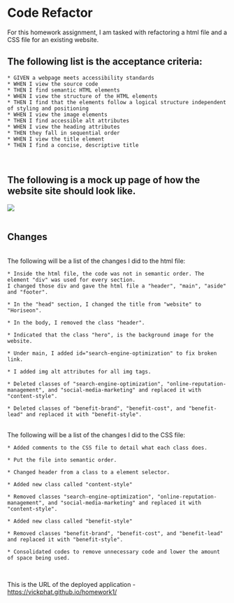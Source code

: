 # Code Refactor

For this homework assignment, I am tasked with refactoring a html file and a CSS file for an existing website. 

<h2>The following list is the acceptance criteria:</h2>

    * GIVEN a webpage meets accessibility standards
    * WHEN I view the source code
    * THEN I find semantic HTML elements
    * WHEN I view the structure of the HTML elements
    * THEN I find that the elements follow a logical structure independent of styling and positioning
    * WHEN I view the image elements
    * THEN I find accessible alt attributes
    * WHEN I view the heading attributes
    * THEN they fall in sequential order
    * WHEN I view the title element
    * THEN I find a concise, descriptive title
<br>
    
<h2>The following is a mock up page of how the website site should look like.</h2>     
    
<img src="https://github.com/vickphat/homework1/blob/main/mockup.png">

<br>    
<br>

<h2>Changes</h2>

<br>
The following will be a list of the changes I did to the html file:

    * Inside the html file, the code was not in semantic order. The element "div" was used for every section. 
    I changed those div and gave the html file a "header", "main", "aside" and "footer". 
    
    * In the "head" section, I changed the title from "website" to "Horiseon". 
    
    * In the body, I removed the class "header".
    
    * Indicated that the class "hero", is the background image for the website. 
    
    * Under main, I added id="search-engine-optimization" to fix broken link.
    
    * I added img alt attributes for all img tags.

    * Deleted classes of "search-engine-optimization", "online-reputation-management", and "social-media-marketing" and replaced it with "content-style".

    * Deleted classes of "benefit-brand", "benefit-cost", and "benefit-lead" and replaced it with "benefit-style". 
    
<br>
The following will be a list of the changes I did to the CSS file:

    * Added comments to the CSS file to detail what each class does.
    
    * Put the file into semantic order.

    * Changed header from a class to a element selector.
    
    * Added new class called "content-style"

    * Removed classes "search-engine-optimization", "online-reputation-management", and "social-media-marketing" and replaced it with "content-style".
    
    * Added new class called "benefit-style"
    
    * Removed classes "benefit-brand", "benefit-cost", and "benefit-lead" and replaced it with "benefit-style". 
    
    * Consolidated codes to remove unnecessary code and lower the amount of space being used.  
    
<br>

This is the URL of the deployed application  - https://vickphat.github.io/homework1/
